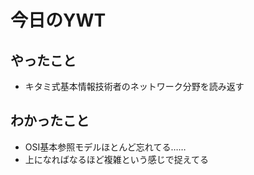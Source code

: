 # 今日のYWT

## やったこと

- キタミ式基本情報技術者のネットワーク分野を読み返す

## わかったこと

- OSI基本参照モデルほとんど忘れてる……
- 上になればなるほど複雑という感じで捉えてる
